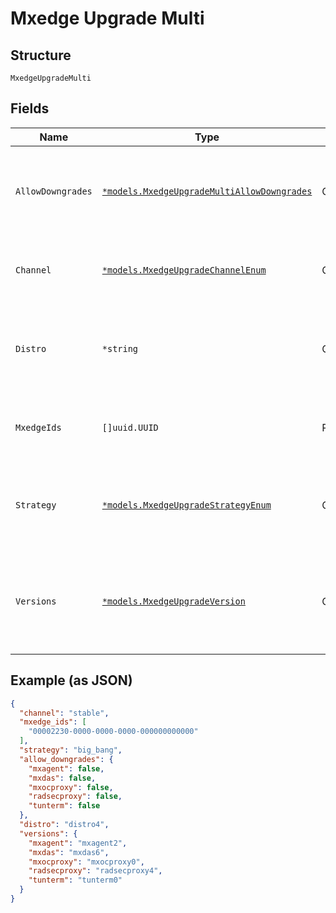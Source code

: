 
# Mxedge Upgrade Multi

## Structure

`MxedgeUpgradeMulti`

## Fields

| Name | Type | Tags | Description |
|  --- | --- | --- | --- |
| `AllowDowngrades` | [`*models.MxedgeUpgradeMultiAllowDowngrades`](../../doc/models/mxedge-upgrade-multi-allow-downgrades.md) | Optional | whether downgrade is allowed when running version is higher than expected version for each service |
| `Channel` | [`*models.MxedgeUpgradeChannelEnum`](../../doc/models/mxedge-upgrade-channel-enum.md) | Optional | upgrade channel to follow, stable (default) / beta / alpha<br>**Default**: `"stable"` |
| `Distro` | `*string` | Optional | distro upgrade, optional, to specific codename (e.g. bullseye) with highest qualified versions |
| `MxedgeIds` | `[]uuid.UUID` | Required | list of mxedge IDs to upgrade. If not specified, it means all the org mxedges. |
| `Strategy` | [`*models.MxedgeUpgradeStrategyEnum`](../../doc/models/mxedge-upgrade-strategy-enum.md) | Optional | * `big_bang`: upgrade all at once<br>* `serial`: one at a time<br>**Default**: `"big_bang"` |
| `Versions` | [`*models.MxedgeUpgradeVersion`](../../doc/models/mxedge-upgrade-version.md) | Optional | version to upgrade for each service, `current` / `latest` / `default` / specific version (e.g. `2.5.100`).\nignored if distro upgrade |

## Example (as JSON)

```json
{
  "channel": "stable",
  "mxedge_ids": [
    "00002230-0000-0000-0000-000000000000"
  ],
  "strategy": "big_bang",
  "allow_downgrades": {
    "mxagent": false,
    "mxdas": false,
    "mxocproxy": false,
    "radsecproxy": false,
    "tunterm": false
  },
  "distro": "distro4",
  "versions": {
    "mxagent": "mxagent2",
    "mxdas": "mxdas6",
    "mxocproxy": "mxocproxy0",
    "radsecproxy": "radsecproxy4",
    "tunterm": "tunterm0"
  }
}
```

